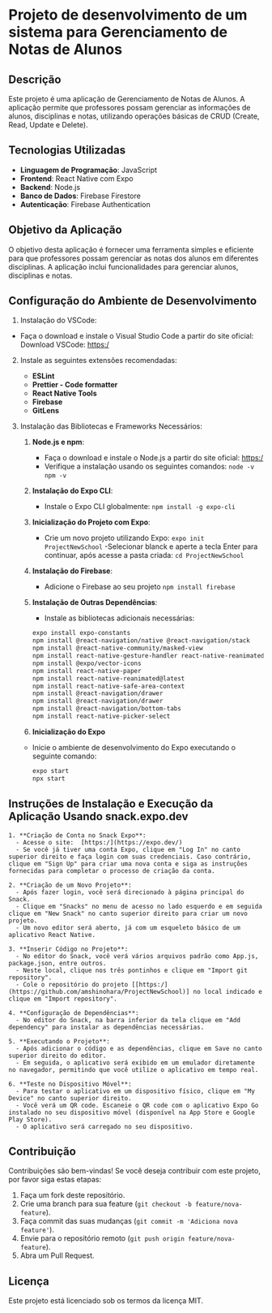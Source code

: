 # Projeto de desenvolvimento de um sistema para Gerenciamento de Notas de Alunos

## Descrição

Este projeto é uma aplicação de Gerenciamento de Notas de Alunos. A aplicação permite que professores possam gerenciar as informações de alunos, disciplinas e notas, utilizando operações básicas de CRUD (Create, Read, Update e Delete).

## Tecnologias Utilizadas

- **Linguagem de Programação**: JavaScript
- **Frontend**: React Native com Expo
- **Backend**: Node.js
- **Banco de Dados**: Firebase Firestore
- **Autenticação**: Firebase Authentication

## Objetivo da Aplicação

O objetivo desta aplicação é fornecer uma ferramenta simples e eficiente para que professores possam gerenciar as notas dos alunos em diferentes disciplinas. A aplicação inclui funcionalidades para gerenciar alunos, disciplinas e notas.

## Configuração do Ambiente de Desenvolvimento

1. Instalação do VSCode:
 - Faça o download e instale o Visual Studio Code a partir do site oficial: Download VSCode: [https:/](https://code.visualstudio.com/)

2. Instale as seguintes extensões recomendadas:
   - **ESLint**
   - **Prettier - Code formatter**
   - **React Native Tools**
   - **Firebase**
   - **GitLens**

3. Instalação das Bibliotecas e Frameworks Necessários:

   1. **Node.js e npm**:
      - Faça o download e instale o Node.js a partir do site oficial: [https:/](https://nodejs.org/)
      - Verifique a instalação usando os seguintes comandos:
         `node -v`
         `npm -v`

    2. **Instalação do Expo CLI**:
         - Instale o Expo CLI globalmente:
           `npm install -g expo-cli`
   
    3. **Inicialização do Projeto com Expo**:
       - Crie um novo projeto utilizando Expo:
         `expo init ProjectNewSchool`
       -Selecionar blanck e aperte a tecla Enter para continuar, após acesse a pasta criada:
         `cd ProjectNewSchool`

    5. **Instalação do Firebase**:
       - Adicione o Firebase ao seu projeto
         `npm install firebase`

    6. **Instalação de Outras Dependências**:
       - Instale as bibliotecas adicionais necessárias:
        ```bash
        expo install expo-constants
        npm install @react-navigation/native @react-navigation/stack
        npm install @react-native-community/masked-view
        npm install react-native-gesture-handler react-native-reanimated react-native-screens react-native-safe-area-context
        npm install @expo/vector-icons
        npm install react-native-paper
        npm install react-native-reanimated@latest
        npm install react-native-safe-area-context
        npm install @react-navigation/drawer
        npm install @react-navigation/drawer
        npm install @react-navigation/bottom-tabs
        npm install react-native-picker-select
        ```

    7. **Inicialização do Expo**
      - Inicie o ambiente de desenvolvimento do Expo executando o seguinte comando:
        ```bash
        expo start
        npx start

## Instruções de Instalação e Execução da Aplicação Usando snack.expo.dev

    1. **Criação de Conta no Snack Expo**:
      - Acesse o site:  [https:/](https://expo.dev/)
      - Se você já tiver uma conta Expo, clique em "Log In" no canto superior direito e faça login com suas credenciais. Caso contrário, clique em "Sign Up" para criar uma nova conta e siga as instruções fornecidas para completar o processo de criação da conta.

    2. **Criação de um Novo Projeto**:
      - Após fazer login, você será direcionado à página principal do Snack.
      - Clique em "Snacks" no menu de acesso no lado esquerdo e em seguida clique em "New Snack" no canto superior direito para criar um novo projeto.
      - Um novo editor será aberto, já com um esqueleto básico de um aplicativo React Native.

    3. **Inserir Código no Projeto**:
      - No editor do Snack, você verá vários arquivos padrão como App.js, package.json, entre outros.
      - Neste local, clique nos três pontinhos e clique em "Import git repository".
      - Cole o repositório do projeto [[https:/](https://github.com/amshinohara/ProjectNewSchool)] no local indicado e clique em "Import repository".

    4. **Configuração de Dependências**:
      - No editor do Snack, na barra inferior da tela clique em "Add dependency" para instalar as dependências necessárias.

    5. **Executando o Projeto**:
      - Após adicionar o código e as dependências, clique em Save no canto superior direito do editor.
      - Em seguida, o aplicativo será exibido em um emulador diretamente no navegador, permitindo que você utilize o aplicativo em tempo real.
      
    6. **Teste no Dispositivo Móvel**:
      - Para testar o aplicativo em um dispositivo físico, clique em "My Device" no canto superior direito.
      - Você verá um QR code. Escaneie o QR code com o aplicativo Expo Go instalado no seu dispositivo móvel (disponível na App Store e Google Play Store).
      - O aplicativo será carregado no seu dispositivo.

## Contribuição

Contribuições são bem-vindas! Se você deseja contribuir com este projeto, por favor siga estas etapas:

1. Faça um fork deste repositório.
2. Crie uma branch para sua feature (`git checkout -b feature/nova-feature`).
3. Faça commit das suas mudanças (`git commit -m 'Adiciona nova feature'`).
4. Envie para o repositório remoto (`git push origin feature/nova-feature`).
5. Abra um Pull Request.

## Licença

Este projeto está licenciado sob os termos da licença MIT.
